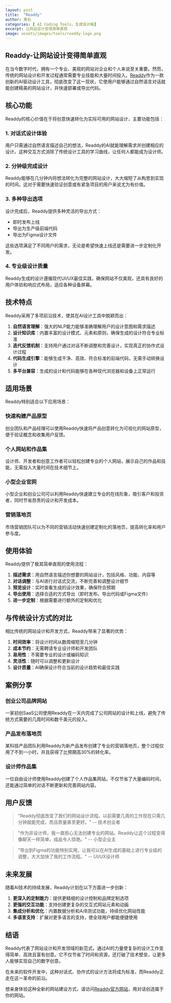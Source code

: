 ```yaml
---
layout: post
title:  "Readdy"
author: 黑石
categories: [ AI Coding Tools，生成设计稿]
excerpt: 让网站设计变得简单直观
image: assets/images/tools/readdy-logo.png
---
```


## Readdy-让网站设计变得简单直观

在当今数字时代，拥有一个专业、美观的网站对企业和个人来说至关重要。然而，传统的网站设计和开发过程通常需要专业技能和大量时间投入。[Readdy](https://readdy.ai/)作为一款创新的AI驱动设计工具，彻底改变了这一现状，它使用户能够通过自然语言对话就能创建精美的网站设计，并快速部署或导出代码。

## 核心功能

Readdy的核心价值在于将创意快速转化为实际可用的网站设计，主要功能包括：

### 1. 对话式设计体验

用户只需通过自然语言描述自己的想法，Readdy的AI就能理解需求并创建相应的设计。这种交互方式消除了传统设计工具的学习曲线，让任何人都能成为设计师。

### 2. 分钟级完成设计

Readdy能够在几分钟内将想法转化为完整的网站设计，大大缩短了从构思到实现的时间。这对于需要快速验证创意或有紧急项目的用户来说尤为有价值。

### 3. 多种导出选项

设计完成后，Readdy提供多种灵活的导出方式：
- 即时发布上线
- 导出为生产级前端代码
- 导出为Figma设计文件

这些选项满足了不同用户的需求，无论是希望快速上线还是需要进一步定制化开发。

### 4. 专业级设计质量

Readdy生成的设计遵循现代UI/UX最佳实践，确保网站不仅美观，还具有良好的用户体验和响应式布局，适应各种设备屏幕。

## 技术特点

Readdy采用了多项前沿技术，使其在AI设计工具中脱颖而出：

1. **自然语言理解**：强大的NLP能力能够准确理解用户的设计意图和需求描述
2. **设计知识库**：内置丰富的设计模式、元素和原则，确保生成的设计符合专业标准
3. **迭代反馈机制**：支持用户通过对话不断调整和完善设计，实现真正的协作式设计过程
4. **代码生成引擎**：能够生成干净、高效、符合标准的前端代码，无需手动转换设计
5. **多平台兼容**：生成的设计和代码能够在各种现代浏览器和设备上正常运行

## 适用场景

Readdy特别适合以下应用场景：

### 快速构建产品原型

创业团队和产品经理可以使用Readdy快速将产品创意转化为可视化的网站原型，便于验证概念和收集用户反馈。

### 个人网站和作品集

设计师、开发者和创意工作者可以轻松创建专业的个人网站，展示自己的作品和技能，无需投入大量时间在技术细节上。

### 小型企业官网

小型企业和创业公司可以利用Readdy快速建立专业的在线形象，吸引客户和投资者，同时节省昂贵的设计和开发成本。

### 营销落地页

市场营销团队可以为不同的营销活动快速创建定制化的落地页，提高转化率和用户参与度。

## 使用体验

Readdy提供了极其简单直观的使用流程：

1. **描述需求**：用自然语言描述你想要的网站设计，包括风格、功能、内容等
2. **对话调整**：与AI进行对话式交流，不断完善和调整设计细节
3. **预览设计**：实时查看生成的设计效果，确保符合预期
4. **导出使用**：选择合适的方式导出（即时发布、导出代码或Figma文件）
5. **进一步定制**：根据需要进行额外的定制和优化

## 与传统设计方式的对比

相比传统的网站设计和开发方式，Readdy带来了显著的优势：

1. **时间效率**：将设计时间从数周缩短至几分钟
2. **成本节约**：无需聘请专业设计师和开发团队
3. **易用性**：不需要专业的设计或编码知识
4. **灵活性**：随时可以调整和更新设计
5. **设计质量**：AI确保设计符合当前的设计趋势和最佳实践

## 案例分享

### 创业公司品牌网站

一家初创SaaS公司使用Readdy在一天内完成了公司网站的设计和上线，避免了传统方式需要的几周时间和数千美元的投入。

### 产品发布落地页

某科技产品团队利用Readdy为新产品发布创建了专业的营销落地页，整个过程仅用了不到一小时，并且获得了比预期高30%的转化率。

### 设计师作品集

一位自由设计师使用Readdy创建了个人作品集网站，不仅节省了大量编码时间，还能通过简单的对话不断更新和完善网站内容。

## 用户反馈

> "Readdy彻底改变了我们的网站设计流程。以前需要几周的工作现在只需几分钟就能完成，而且质量甚至更好。"
> -- 技术创业者

> "作为非设计师，我一直担心无法创建专业的网站。Readdy让这个过程变得像聊天一样简单，成品令人惊艳。"
> -- 小型企业主

> "导出到Figma的功能特别实用，让我可以在AI生成的基础上进行专业级的调整，大大加快了我的工作流程。"
> -- UI/UX设计师

## 未来发展

随着AI技术的持续发展，Readdy计划在以下方面进一步创新：

1. **更深入的定制能力**：提供更精细的设计控制和品牌定制选项
2. **更强的交互功能**：支持创建更复杂的交互式网站元素和动画
3. **集成分析和优化**：内置数据分析和A/B测试功能，持续优化网站性能
4. **多语言支持**：扩展对更多语言的支持，使全球用户都能便捷使用

## 结语

Readdy代表了网站设计和开发领域的新范式，通过AI的力量使复杂的设计工作变得简单、高效且富有创意。它不仅节省了时间和资源，还打破了技术壁垒，让更多人能够实现自己的数字创意。

在未来的软件开发中，这种对话式、协作式的设计方法将成为标准，而Readdy正走在这一革命的前沿。

想亲身体验这种全新的网站建设方式，请访问[Readdy官方网站](https://readdy.ai/)，用对话创造属于你的网站。 